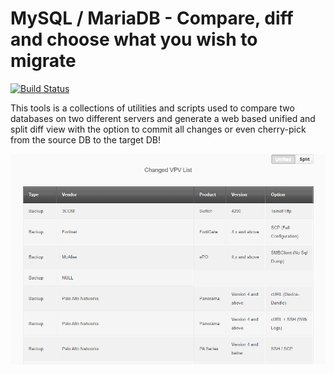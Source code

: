 # MySQL / MariaDB - Compare, diff and choose what you wish to migrate

[![Build Status](https://travis-ci.org/joemccann/dillinger.svg?branch=master)](https://travis-ci.org/joemccann/dillinger)

This tools is a collections of utilities and scripts used to compare two databases on two different servers and generate a web based unified and split diff view with the option to commit all changes or even cherry-pick from the source DB to the target DB!

![unified](https://github.com/yarost109/MySQL_MariaDB_Compare_Migrate/raw/master/dbcompare%20mysql/unified.png)
